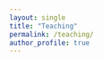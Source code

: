 ```yaml
---
layout: single
title: "Teaching"
permalink: /teaching/
author_profile: true
---
```


<!-- {% include base_path %}

I am (or have been) teaching the following courses.

{% for post in site.teaching reversed  %}
  {% capture this_year %}{{ post.year }}{% endcapture %}
  {% capture next_year %}{{ post.previous.year }}{% endcapture %}

  {% if forloop.first %}
  <h2 id="{{ this_year }}-ref">{{this_year}}</h2>
  <ul class="teaching">
  {% endif %}

  {% include teaching-item.html %}

  {% if forloop.last %}
  </ul>
  {% else %}
  {% if this_year != next_year %}
  </ul>
  <h2 id="{{ next_year }}-ref">{{next_year}}</h2>
  <ul>
  {% endif %}
  {% endif %}
{% endfor %} -->